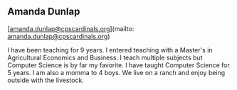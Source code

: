 ## Amanda Dunlap

[amanda.dunlap@cpscardinals.org](mailto: amanda.dunlap@cpscardinals.org)

I have been teaching for 9 years.  I entered teaching with a Master's in Agricultural Economics and Business. I teach multiple subjects but Computer Science is by far my favorite.  I have taught Computer Science for 5 years. I am also a momma to 4 boys. We live on a ranch and enjoy being outside with the livestock.
